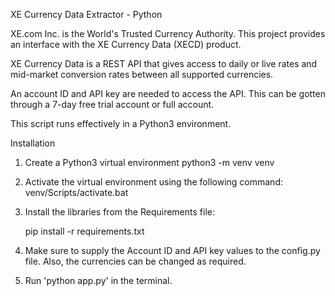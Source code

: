 XE Currency Data Extractor - Python

XE.com Inc. is the World's Trusted Currency Authority. This project provides an interface with the XE Currency Data (XECD) product.

XE Currency Data is a REST API that gives access to daily or live rates and mid-market conversion rates between all supported currencies.

An account ID and API key are needed to access the API. This can be gotten through a 7-day free trial account or full account.

This script runs effectively in a Python3 environment.

Installation 

1. Create a Python3 virtual environment
    python3 -m venv venv

2. Activate the virtual environment using the following command:
    venv/Scripts/activate.bat

3. Install the libraries from the Requirements file:

    pip install -r requirements.txt


4. Make sure to supply the Account ID and API key values to the config.py file. Also, the currencies can be changed as required.

5. Run 'python app.py' in the terminal.

